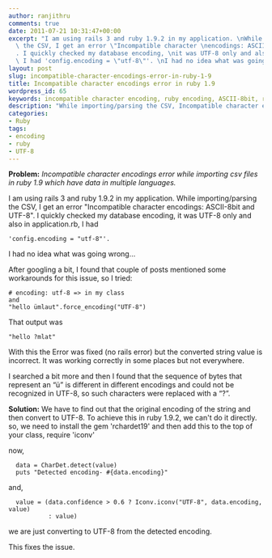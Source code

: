 ```yaml
---
author: ranjithru
comments: true
date: 2011-07-21 10:31:47+00:00
excerpt: "I am using rails 3 and ruby 1.9.2 in my application. \nWhile importing/parsing\
  \ the CSV, I get an error \"Incompatible character \nencodings: ASCII-8bit and UTF-8\"\
  . I quickly checked my database encoding, \nit was UTF-8 only and also in application.rb,\
  \ I had 'config.encoding = \"utf-8\"'. \nI had no idea what was going wrong..."
layout: post
slug: incompatible-character-encodings-error-in-ruby-1-9
title: Incompatible character encodings error in ruby 1.9
wordpress_id: 65
keywords: incompatible character encoding, ruby encoding, ASCII-8bit, ruby 1.9
description: "While importing/parsing the CSV, Incompatible character encodings: ASCII-8bit and UTF-8 in ruby 1.9"
categories:
- Ruby
tags:
- encoding
- ruby
- UTF-8
---
```


**Problem:** 
_Incompatible character encodings error while importing csv files in ruby 1.9 which have data in multiple languages._

I am using rails 3 and ruby 1.9.2 in my application.
While importing/parsing the CSV, I get an error "Incompatible character encodings: ASCII-8bit and UTF-8". I quickly checked my database encoding, it was UTF-8 only and also in application.rb, I had<!--more-->
    
    'config.encoding = "utf-8"'.


I had no idea what was going wrong...

After googling a bit, I found that couple of posts mentioned some workarounds for this issue, so I tried:

    
    
    # encoding: utf-8 => in my class
    and
    "hello ümlaut".force_encoding("UTF-8")
    


That output was 
    
    "hello ?mlat" 



With this the Error was fixed (no rails error) but the converted string value is incorrect. It was working correctly in some places but not everywhere.

I searched a bit more and then I found that the sequence of bytes that represent an “ü” is different in different encodings and could not be recognized in UTF-8, so such characters were replaced with a “?”.

**Solution:**
  We have to find out that the original encoding of the string and then convert to UTF-8. To achieve this in ruby 1.9.2, we can't do it directly. 
  so, we need to install the gem 'rchardet19'
  and then add this to the top of your class, require 'iconv'

  now,

    
    
      data = CharDet.detect(value)
      puts "Detected encoding- #{data.encoding}"
    


  and,

    
    
      value = (data.confidence > 0.6 ? Iconv.iconv("UTF-8", data.encoding, value)
               : value)
    


  we are just converting to UTF-8 from the detected encoding.

  This fixes the issue.
